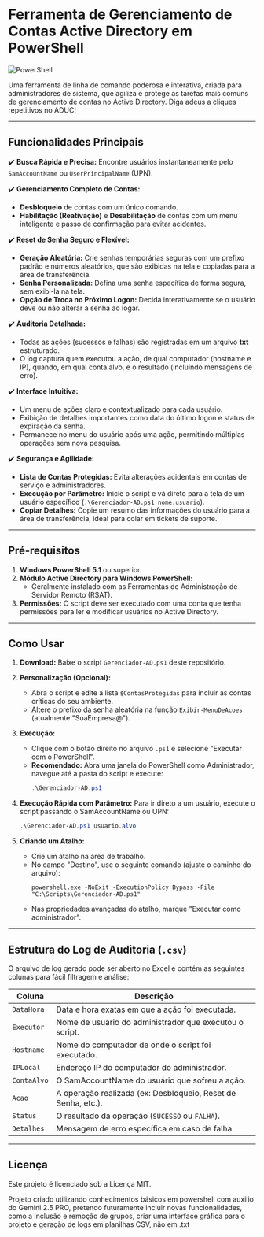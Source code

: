 # Ferramenta de Gerenciamento de Contas Active Directory em PowerShell

![PowerShell](https://img.shields.io/badge/PowerShell-5.1%2B-blue)

Uma ferramenta de linha de comando poderosa e interativa, criada para administradores de sistema, que agiliza e protege as tarefas mais comuns de gerenciamento de contas no Active Directory. Diga adeus a cliques repetitivos no ADUC!

---

## Funcionalidades Principais

✔️ **Busca Rápida e Precisa:** Encontre usuários instantaneamente pelo `SamAccountName` ou `UserPrincipalName` (UPN).

✔️ **Gerenciamento Completo de Contas:**
  - **Desbloqueio** de contas com um único comando.
  - **Habilitação (Reativação)** e **Desabilitação** de contas com um menu inteligente e passo de confirmação para evitar acidentes.

✔️ **Reset de Senha Seguro e Flexível:**
  - **Geração Aleatória:** Crie senhas temporárias seguras com um prefixo padrão e números aleatórios, que são exibidas na tela e copiadas para a área de transferência.
  - **Senha Personalizada:** Defina uma senha específica de forma segura, sem exibi-la na tela.
  - **Opção de Troca no Próximo Logon:** Decida interativamente se o usuário deve ou não alterar a senha ao logar.

✔️ **Auditoria Detalhada:**
  - Todas as ações (sucessos e falhas) são registradas em um arquivo **txt** estruturado.
  - O log captura quem executou a ação, de qual computador (hostname e IP), quando, em qual conta alvo, e o resultado (incluindo mensagens de erro).

✔️ **Interface Intuitiva:**
  - Um menu de ações claro e contextualizado para cada usuário.
  - Exibição de detalhes importantes como data do último logon e status de expiração da senha.
  - Permanece no menu do usuário após uma ação, permitindo múltiplas operações sem nova pesquisa.

✔️ **Segurança e Agilidade:**
  - **Lista de Contas Protegidas:** Evita alterações acidentais em contas de serviço e administradores.
  - **Execução por Parâmetro:** Inicie o script e vá direto para a tela de um usuário específico (`.\Gerenciador-AD.ps1 nome.usuario`).
  - **Copiar Detalhes:** Copie um resumo das informações do usuário para a área de transferência, ideal para colar em tickets de suporte.

---

## Pré-requisitos

1.  **Windows PowerShell 5.1** ou superior.
2.  **Módulo Active Directory para Windows PowerShell:**
    - Geralmente instalado com as Ferramentas de Administração de Servidor Remoto (RSAT).
3.  **Permissões:** O script deve ser executado com uma conta que tenha permissões para ler e modificar usuários no Active Directory.

---

## Como Usar

1.  **Download:** Baixe o script `Gerenciador-AD.ps1` deste repositório.

2.  **Personalização (Opcional):**
    - Abra o script e edite a lista `$ContasProtegidas` para incluir as contas críticas do seu ambiente.
    - Altere o prefixo da senha aleatória na função `Exibir-MenuDeAcoes` (atualmente "SuaEmpresa@").

3.  **Execução:**
    - Clique com o botão direito no arquivo `.ps1` e selecione "Executar com o PowerShell".
    - **Recomendado:** Abra uma janela do PowerShell como Administrador, navegue até a pasta do script e execute:
      ```powershell
      .\Gerenciador-AD.ps1
      ```

4.  **Execução Rápida com Parâmetro:**
    Para ir direto a um usuário, execute o script passando o SamAccountName ou UPN:
    ```powershell
    .\Gerenciador-AD.ps1 usuario.alvo
    ```

5.  **Criando um Atalho:**
    - Crie um atalho na área de trabalho.
    - No campo "Destino", use o seguinte comando (ajuste o caminho do arquivo):
      ```
      powershell.exe -NoExit -ExecutionPolicy Bypass -File "C:\Scripts\Gerenciador-AD.ps1"
      ```
    - Nas propriedades avançadas do atalho, marque "Executar como administrador".

---

## Estrutura do Log de Auditoria (`.csv`)

O arquivo de log gerado pode ser aberto no Excel e contém as seguintes colunas para fácil filtragem e análise:

| Coluna       | Descrição                                                     |
|--------------|---------------------------------------------------------------|
| `DataHora`     | Data e hora exatas em que a ação foi executada.               |
| `Executor`     | Nome de usuário do administrador que executou o script.       |
| `Hostname`     | Nome do computador de onde o script foi executado.            |
| `IPLocal`      | Endereço IP do computador do administrador.                   |
| `ContaAlvo`    | O SamAccountName do usuário que sofreu a ação.                |
| `Acao`         | A operação realizada (ex: Desbloqueio, Reset de Senha, etc.). |
| `Status`       | O resultado da operação (`SUCESSO` ou `FALHA`).               |
| `Detalhes`     | Mensagem de erro específica em caso de falha.                 |

---

## Licença

Este projeto é licenciado sob a Licença MIT.

Projeto criado utilizando conhecimentos básicos em powershell com auxilio do Gemini 2.5 PRO, pretendo futuramente incluir novas funcionalidades, como a inclusão e remoção de grupos, criar uma interface gráfica para o projeto e geração de logs em planilhas CSV, não em .txt
